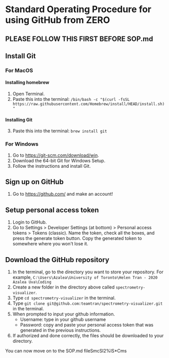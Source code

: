 # Standard Operating Procedure for using GitHub from ZERO
## PLEASE FOLLOW THIS FIRST BEFORE SOP.md

## Install Git
### For MacOS
#### Installing homebrew
1. Open Terminal.
2. Paste this into the terminal: `/bin/bash -c "$(curl -fsSL https://raw.githubusercontent.com/Homebrew/install/HEAD/install.sh)"`
#### Installing Git
3. Paste this into the terminal: `brew install git`

### For Windows
1. Go to https://git-scm.com/download/win.
2. Download the 64-bit Git for Windows Setup.
3. Follow the instructions and install Git.

## Sign up on GitHub
1. Go to https://github.com/ and make an account!

## Setup personal access token
1. Login to GitHub.
2. Go to Settings > Developer Settings (at bottom) > Personal access tokens > Tokens (classic).  Name the token, check all the boxes, and press the generate token button. Copy the generated token to somewhere where you won't lose it.

## Download the GitHub repository
1. In the terminal, go to the directory you want to store your repository. For example, `C:\Users\Azalea\University of Toronto\Helen Tran - 2020 Azalea Uva\Coding`
2. Create a new folder in the directory above called `spectrometry-visualizer`.
3. Type `cd spectrometry-visualizer` in the terminal.
4. Type `git clone git@github.com:teamtran/spectrometry-visualizer.git` in the terminal.
5. When prompted to input your github information.
    - Username: type in your github username
    - Password: copy and paste your personal access token that was generated in the previous instructions.
6. If authorized and done correctly, the files should be downloaded to your directory.

You can now move on to the SOP.md fileSmcSl2%lS*Cms